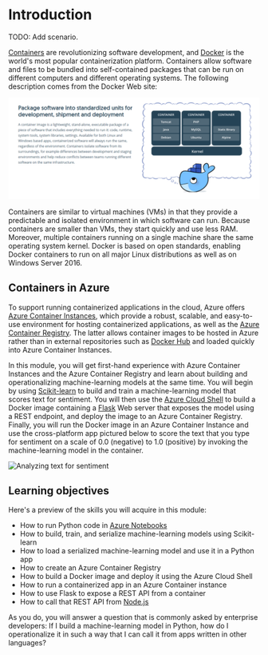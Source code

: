 # Introduction

TODO: Add scenario.

[Containers](https://www.docker.com/what-container) are revolutionizing software development, and [Docker](http://www.docker.com) is the world's most popular containerization platform. Containers allow software and files to be bundled into self-contained packages that can be run on different computers and different operating systems. The following description comes from the Docker Web site:

![](media/container-overview.png)

Containers are similar to virtual machines (VMs) in that they provide a predictable and isolated environment in which software can run. Because containers are smaller than VMs, they start quickly and use less RAM. Moreover, multiple containers running on a single machine share the same operating system kernel. Docker is based on open standards, enabling Docker containers to run on all major Linux distributions as well as on Windows Server 2016.

## Containers in Azure

To support running containerized applications in the cloud, Azure offers [Azure Container Instances](https://azure.microsoft.com/services/container-instances/), which provide a robust, scalable, and easy-to-use environment for hosting containerized applications, as well as the [Azure Container Registry](https://azure.microsoft.com/services/container-registry/). The latter allows container images to be hosted in Azure rather than in external repositories such as [Docker Hub](https://hub.docker.com/) and loaded quickly into Azure Container Instances.

In this module, you will get first-hand experience with Azure Container Instances and the Azure Container Registry and learn about building and operationalizing machine-learning models at the same time. You will begin by using [Scikit-learn](https://scikit-learn.org/stable/index.html) to build and train a machine-learning model that scores text for sentiment. You will then use the [Azure Cloud Shell](https://azure.microsoft.com/features/cloud-shell/) to build a Docker image containing a [Flask](http://flask.pocoo.org/) Web server that exposes the model using a REST endpoint, and deploy the image to an Azure Container Registry. Finally, you will run the Docker image in an Azure Container Instance and use the cross-platform app pictured below to score the text that you type for sentiment on a scale of 0.0 (negative) to 1.0 (positive) by invoking the machine-learning model in the container.

![Analyzing text for sentiment](media/textalyze.png)

## Learning objectives

Here's a preview of the skills you will acquire in this module:

- How to run Python code in [Azure Notebooks](https://notebooks.azure.com)
- How to build, train, and serialize machine-learning models using Scikit-learn
- How to load a serialized machine-learning model and use it in a Python app
- How to create an Azure Container Registry
- How to build a Docker image and deploy it using the Azure Cloud Shell
- How to run a containerized app in an Azure Container instance
- How to use Flask to expose a REST API from a container
- How to call that REST API from [Node.js](https://nodejs.org/)

As you do, you will answer a question that is commonly asked by enterprise developers: If I build a machine-learning model in Python, how do I operationalize it in such a way that I can call it from apps written in other languages?